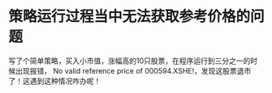 # 策略运行过程当中无法获取参考价格的问题

写了个简单策略，买入小市值，涨幅高的10只股票，在程序运行到三分之一的时候出现报错， No valid reference price of 000594.XSHE!，发现这股票退市了！这遇到这种情况咋办呢！